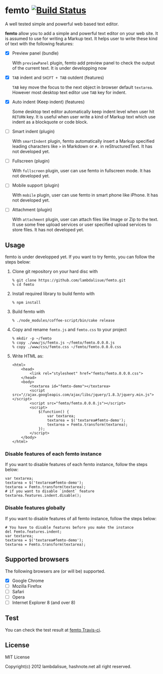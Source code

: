 femto [![Build Status](https://travis-ci.org/lambdalisue/femto.png)](https://travis-ci.org/lambdalisue/femto)
================================================================================

A well tested simple and powerful web based text editor.

**femto** allow you to add a simple and powerful text editor on your web site.
It is assumed to use for writing a Markup text.
It helps user to write these kind of text with the following features:

-	[x] Preview panel (bundle)

	With `previewPanel` plugin, femto add preview panel to check the output of
	the current text.
	It is under developping now

-	[x] `TAB` indent and `SHIFT + TAB` outdent (features)

	`TAB` key move the focus to the next object in browser default `textarea`.
	However most desktop text editor use `TAB` key for indent.

-	[x] Auto indent (Keep indent) (features)

	Some desktop text editor automatically keep indent level when user hit
	`RETURN` key. It is useful when user write a kind of Markup text which use
	indent as a blockquote or code block.

-	[ ] Smart indent (plugin)

	With `smartIndent` plugin, femto automatically insert a Markup specified
	leading characters like `>` in Markdown or `#.` in reStructuredText.
	It has not developed yet.

-	[ ] Fullscreen (plugin)

	With `fullscreen` plugin, user can use femto in fullscreen mode.
	It has not developed yet.

-	[ ] Mobile support (plugin)

	With `mobile` plugin, user can use femto in smart phone like iPhone.
	It has not developed yet.

-	[ ] Attachment (plugin)

	With `attachment` plugin, user can attach files like Image or Zip to the
	text. It use some free upload services or user specified upload services to
	store files.
	It has not developed yet.

Usage
--------------------------------------------------------------------------------
femto is under developped yet. If you want to try femto, you can follow the
steps below:

1.	Clone git repository on your hard disc with

		% git clone https://github.com/lambdalisue/femto.git
		% cd femto

2.	Install required library to build femto with

		% npm install

3.	Build femto with

		% ./node_modules/coffee-script/bin/cake release

4.	Copy and rename `femto.js` and `femto.css` to your project

		% mkdir -p ~/femto
		% copy ./www/js/femto.js ~/femto/femto.0.0.0.js
		% copy ./www/css/femto.css ~/femto/femto.0.0.0.css

5.	Write HTML as:

		<html>
			<head>
				<link rel="stylesheet" href="femto/femto.0.0.0.css">
			</head>
			<body>
				<textarea id="femto-demo"></textarea>
				<script src="//ajax.googleapis.com/ajax/libs/jquery/1.8.3/jquery.min.js"></script>
				<script src="femto/femto.0.0.0.js"></script>
				<script>
					$(function() {
						var textarea;
						textarea = $('textarea#femto-demo');
						textarea = Femto.transform(textarea);
					});
				</script>
			</body>
		</html>

### Disable features of each femto instance

If you want to disable features of each femto instance, follow the steps below:

	var textarea;
	textarea = $('textarea#femto-demo');
	textarea = Femto.transform(textarea);
	# if you want to disable `indent` feature
	textarea.features.indent.disable();

### Disable features globally

If you want to disable features of all femto instance, follow the steps below:

	# You have to disable features before you make the instance
	del Femto.features.indent;
	var textarea;
	textarea = $('textarea#femto-demo');
	textarea = Femto.transform(textarea);

Supported browsers
--------------------------------------------------------------------------------
The following browsers are (or will be) supported.

-	[x] Google Chrome
-	[ ] Mozilla Firefox
-	[ ] Safari
-	[ ] Opera
-	[ ] Internet Explorer 8 (and over 8)

Test
--------------------------------------------------------------------------------
You can check the test result at
[femto Travis-ci](https://travis-ci.org/lambdalisue/femto).

License
--------------------------------------------------------------------------------
MIT License

Copyright(c) 2012 lambdalisue, hashnote.net all right reserved.
